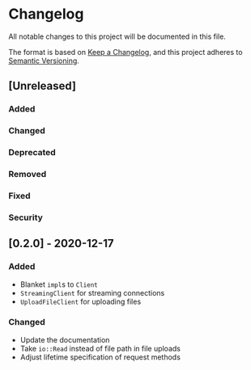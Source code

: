 # Changelog

All notable changes to this project will be documented in this file.

The format is based on [Keep a Changelog](https://keepachangelog.com/en/1.0.0/),
and this project adheres to [Semantic Versioning](https://semver.org/spec/v2.0.0.html).

## [Unreleased]

### Added
### Changed
### Deprecated
### Removed
### Fixed
### Security

## [0.2.0] - 2020-12-17

### Added

- Blanket `impl`s to `Client`
- `StreamingClient` for streaming connections
- `UploadFileClient` for uploading files

### Changed

- Update the documentation
- Take `io::Read` instead of file path in file uploads
- Adjust lifetime specification of request methods
